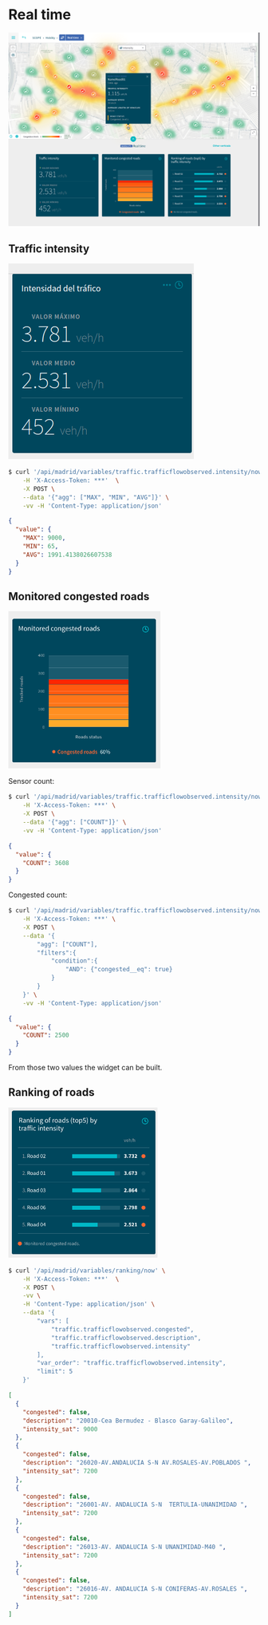 
# Real time

![Real time widget](00.png)

## Traffic intensity

![Traffic intensity widget](01.png)

```bash
$ curl '/api/madrid/variables/traffic.trafficflowobserved.intensity/now'  \
    -H 'X-Access-Token: ***'  \
    -X POST \
    --data '{"agg": ["MAX", "MIN", "AVG"]}' \
    -vv -H 'Content-Type: application/json'
```
```json
{
  "value": {
    "MAX": 9000,
    "MIN": 65,
    "AVG": 1991.4138026607538
  }
}
```

## Monitored congested roads

![Traffic intensity widget](02.png)

Sensor count:

```bash
$ curl '/api/madrid/variables/traffic.trafficflowobserved.intensity/now' \
    -H 'X-Access-Token: ***' \
    -X POST \
    --data '{"agg": ["COUNT"]}' \
    -vv -H 'Content-Type: application/json'
```

```json
{
  "value": {
    "COUNT": 3608
  }
}
```

Congested count:

```bash
$ curl '/api/madrid/variables/traffic.trafficflowobserved.intensity/now'  \
    -H 'X-Access-Token: ***' \
    -X POST \
    --data '{
        "agg": ["COUNT"],
        "filters":{
            "condition":{
                "AND": {"congested__eq": true}
            }
        }
    }' \
    -vv -H 'Content-Type: application/json'
```

```json
{
  "value": {
    "COUNT": 2500
  }
}
```

From those two values the widget can be built.

## Ranking of roads 

![Traffic intensity widget](03.png)

```bash
$ curl '/api/madrid/variables/ranking/now' \
    -H 'X-Access-Token: ***'  \
    -X POST \
    -vv \
    -H 'Content-Type: application/json' \
    --data '{
        "vars": [
            "traffic.trafficflowobserved.congested", 
            "traffic.trafficflowobserved.description", 
            "traffic.trafficflowobserved.intensity"
        ], 
        "var_order": "traffic.trafficflowobserved.intensity", 
        "limit": 5
    }' 

```

```json
[
  {
    "congested": false,
    "description": "20010-Cea Bermudez - Blasco Garay-Galileo",
    "intensity_sat": 9000
  },
  {
    "congested": false,
    "description": "26020-AV.ANDALUCIA S-N AV.ROSALES-AV.POBLADOS ",
    "intensity_sat": 7200
  },
  {
    "congested": false,
    "description": "26001-AV. ANDALUCIA S-N  TERTULIA-UNANIMIDAD ",
    "intensity_sat": 7200
  },
  {
    "congested": false,
    "description": "26013-AV. ANDALUCIA S-N UNANIMIDAD-M40 ",
    "intensity_sat": 7200
  },
  {
    "congested": false,
    "description": "26016-AV. ANDALUCIA S-N CONIFERAS-AV.ROSALES ",
    "intensity_sat": 7200
  }
]
```